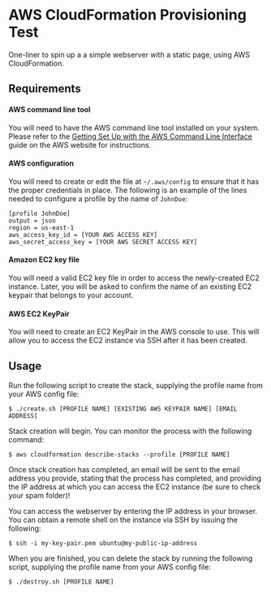 # AWS CloudFormation Provisioning Test

One-liner to spin up a a simple webserver with a static page, using AWS CloudFormation.

## Requirements

#### AWS command line tool

You will need to have the AWS command line tool installed on your system. Please refer to the [Getting Set Up with the AWS Command Line Interface](http://docs.aws.amazon.com/cli/latest/userguide/cli-chap-getting-set-up.html) guide on the AWS website for instructions.

#### AWS configuration

You will need to create or edit the file at `~/.aws/config` to ensure that it has the proper credentials in place. The following is an example of the lines needed to configure a profile by the name of `JohnDoe`:

```
[profile JohnDoe]
output = json
region = us-east-1
aws_access_key_id = [YOUR AWS ACCESS KEY]
aws_secret_access_key = [YOUR AWS SECRET ACCESS KEY]
```

#### Amazon EC2 key file

You will need a valid EC2 key file in order to access the newly-created EC2 instance. Later, you will be asked to confirm the name of an existing EC2 keypair that belongs to your account.

#### AWS EC2 KeyPair

You will need to create an EC2 KeyPair in the AWS console to use. This will allow you to access the EC2 instance via SSH after it has been created.

## Usage

Run the following script to create the stack, supplying the profile name from your AWS config file:

    $ ./create.sh [PROFILE NAME] [EXISTING AWS KEYPAIR NAME] [EMAIL ADDRESS]

Stack creation will begin. You can monitor the process with the following command:

    $ aws cloudformation describe-stacks --profile [PROFILE NAME]

Once stack creation has completed, an email will be sent to the email address you provide, stating that the process has completed, and providing the IP address at which you can access the EC2 instance (be sure to check your spam folder)!

You can access the webserver by entering the IP address in your browser. You can obtain a remote shell on the instance via SSH by issuing the following:

    $ ssh -i my-key-pair.pem ubuntu@my-public-ip-address

When you are finished, you can delete the stack by running the following script, supplying the profile name from your AWS config file:

    $ ./destroy.sh [PROFILE NAME]
